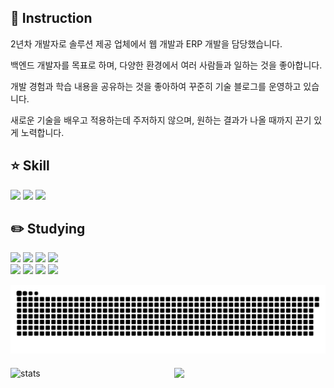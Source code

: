 ## 🙌 Instruction
 2년차 개발자로 솔루션 제공 업체에서 웹 개발과 ERP 개발을 담당했습니다.

 백엔드 개발자를 목표로 하며, 다양한 환경에서 여러 사람들과 일하는 것을 좋아합니다.

 개발 경험과 학습 내용을 공유하는 것을 좋아하여 꾸준히 기술 블로그를 운영하고 있습니다.

 새로운 기술을 배우고 적용하는데 주저하지 않으며,  원하는 결과가 나올 때까지 끈기 있게 노력합니다. 

## ⭐ Skill
![](https://img.shields.io/badge/Java-007396?style=flat&logo=OpenJDK&logoColor=white")
![](https://img.shields.io/badge/MSSQL-cc2927?style=flat&logo=microsoftsqlserver&logoColor=white")
<img src="https://img.shields.io/badge/spring-6DB33F?style=flat&logo=spring&logoColor=white"> 

## ✏️ Studying
![](https://img.shields.io/badge/Java-007396?style=flat&logo=OpenJDK&logoColor=white")
![](https://img.shields.io/badge/MSSQL-cc2927?style=flat&logo=microsoftsqlserver&logoColor=white")
<img src="https://img.shields.io/badge/jquery-0769AD?style=flat&logo=jquery&logoColor=white">
<img src="https://img.shields.io/badge/springboot-6DB33F?style=flat&logo=springboot&logoColor=white"> <br>
<img src="https://img.shields.io/badge/spring-6DB33F?style=flat&logo=spring&logoColor=white">
<img src="https://img.shields.io/badge/mysql-4479A1?style=flat&logo=mysql&logoColor=white">
<img src="https://img.shields.io/badge/docker-2496ED?style=flat&logo=docker&logoColor=white">
<img src="https://img.shields.io/badge/github-181717?style=flat&logo=github&logoColor=white">

<div align="center" style="margin-bottom: 20px;">
  <img src="https://github.com/eckim97/eckim97/blob/output/github-contribution-grid-snake.svg">
</div>

<div style="display: flex; justify-content: space-between; margin-top: 20px; gap: 20px;">
  <img alt="stats" src="https://github-readme-stats.vercel.app/api?username=eckim97&show_icons=true&theme=holi" style="flex: 1; max-width: 49%; height: 200px;">
  <img src="https://github-readme-stats.vercel.app/api/top-langs/?username=eckim97&hide=c%23,powershell,Mathematica,Ruby,Objective-C,Objective-C%2b%2b,Cuda&title_color=61dafb&text_color=ffffff&icon_color=61dafb&bg_color=20232a&langs_count=8&layout=compact&border_color=61dafb&hide_border=true&size_weight=0.5&count_weight=0.5" style="flex: 1; max-width: 49%; height: 200px;">
</div>

